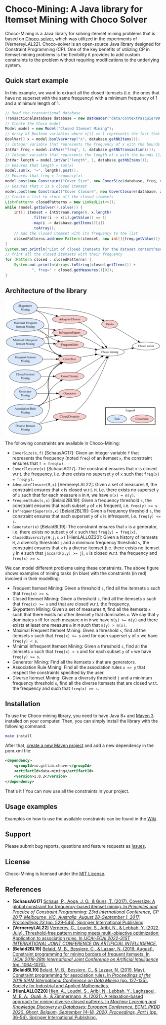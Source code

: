 # Choco-Mining: A Java library for Itemset Mining with Choco Solver

Choco-Mining is a Java library for solving itemset mining problems that is based on [Choco-solver](https://github.com/chocoteam/choco-solver), which was utilized in the experiments of [VernereyLAL22]. Choco-solver is an open-source Java library designed for Constraint Programming (CP). One of the key benefits of utilizing CP in itemset mining problems is the flexibility it provides to add custom constraints to the problem without requiring modifications to the underlying system.

## Quick start example

In this example, we want to extract all the closed itemsets (i.e. the ones that have no superset with the same frequency) with a minimum frequency of 1 and a minimum length of 1.

```java
// Read the transactional database
TransactionalDatabase database = new DatReader("data/contextPasquier99.dat").read();
// Create the Choco model
Model model = new Model("Closed Itemset Mining");
// Array of Boolean variables where x[i] == 1 represents the fact that i belongs to the itemset
BoolVar[] x = model.boolVarArray("x", database.getNbItems());
// Integer variable that represents the frequency of x with the bounds [1, nbTransactions]
IntVar freq = model.intVar("freq", 1, database.getNbTransactions());
// Integer variable that represents the length of x with the bounds [1, nbItems]
IntVar length = model.intVar("length", 1, database.getNbItems());
// Ensures that length = sum(x)
model.sum(x, "=", length).post();
// Ensures that freq = frequency(x)
model.post(new Constraint("Cover Size", new CoverSize(database, freq, x)));
// Ensures that x is a closed itemset
model.post(new Constraint("Cover Closure", new CoverClosure(database, x)));
// Create a list to store all the closed itemsets
List<Pattern> closedPatterns = new LinkedList<>();
while (model.getSolver().solve()) {
    int[] itemset = IntStream.range(0, x.length)
            .filter(i -> x[i].getValue() == 1)
            .map(i -> database.getItems()[i])
            .toArray();
    // Add the closed itemset with its frequency to the list
    closedPatterns.add(new Pattern(itemset, new int[]{freq.getValue()}));
}
System.out.println("List of closed itemsets for the dataset contextPasquier99 w.r.t. freq(x):");
// Print all the closed itemsets with their frequency
for (Pattern closed : closedPatterns) {
    System.out.println(Arrays.toString(closed.getItems()) +
            ", freq=" + closed.getMeasures()[0]);
}
```



## Architecture of the library

![Summary of constraints implemented with Choco-mining \label{fig:app}](paper/app.svg)

The following constraints are available in Choco-Mining:

- `CoverSize(x,f)` [SchausAG17]: Given an integer variable `f` that represents the frequency (noted `freq`) of an itemset `x`, the constraint ensures that `f = freq(x)`.
- `CoverClosure(x)` [SchausAG17]: The constraint ensures that `x` is closed w.r.t. the frequency, i.e. there exists no superset `y` of `x` such that `freq(x) = freq(y)`.
- `AdequateClosure(M,x)` [VernereyLAL22]: Given a set of measures `M`, the constraint ensures that `x` is closed w.r.t. `M`, i.e. there exists no superset `y` of `x` such that for each measure `m` in `M`, we have `m(x) = m(y)`.
- `FrequentSubs(s,x)` [Belaid2BL19]: Given a frequency threshold `s`, the constraint ensures that each subset `y` of `x` is frequent, i.e. `freq(y) >= s`.
- `InfrequentSupers(s,x)` [Belaid2BL19]: Given a frequency threshold `s`, the constraint ensures that each superset `y` of `x` is infrequent, i.e. `freq(y) <= s`.
- `Generator(x)` [BelaidBL19]: The constraint ensures that `x` is a generator, i.e. there exists no subset `y` of `x` such that `freq(y) = freq(x)`.
- `ClosedDiversity(H,j,s,x)` [HienLALLOZ20]: Given a history of itemsets `H`, a diversity threshold `j` and a minimum frequency threshold `s`, the constraint ensures that `x` is a diverse itemset (i.e. there exists no itemset `y` in `H` such that  `jaccard(x,y) >= j`), `x` is closed w.r.t. the frequency and `freq(x) >= s`.

We can model different problems using these constraints. The above figure shows examples of mining tasks (in blue) with the constraints (in red) involved in their modelling:

- Frequent Itemset Mining: Given a threshold `s`, find all the itemsets `x` such that `freq(x) >= s`.
- Closed Itemset Mining: Given a threshold `s`, find all the itemsets `x` such that `freq(x) >= s` and that are closed w.r.t. the frequency.
- Skypattern Mining: Given a set of measures `M`, find all the itemsets `x` such that there exists no other itemset `y` that dominates `x`. We say that `y` dominates `x` iff for each measure `m` in `M` we have `m(y) >= m(y)` and there exists at least one measure `m` in `M` such that `m(y) > m(x)`.
- Maximal Frequent Itemset Mining: Given a threshold `s`, find all the itemsets `x` such that `freq(x) >= s` and for each superset `y` of `x` we have `freq(y) < s`.
- Minimal Infrequent Itemset Mining: Given a threshold `s`, find all the itemsets `x` such that `freq(x) < s` and for each subset `y` of `x` we have `freq(y) >= s`.
- Generator Mining: Find all the itemsets `x` that are generators.
- Association Rule Mining: Find all the association rules `x => y` that respect the constraints specified by the user.
- Diverse Itemset Mining: Given a diversity threshold `j` and a minimum frequency threshold `s`, find all the diverse itemsets that are closed w.r.t. the frequency and such that `freq(x) >= s`.

## Installation

To use the Choco-mining library, you need to have Java 8+ and [Maven 3](https://maven.apache.org/) installed on your computer. Then, you can simply install the library with the following command:

```bash
make install
```

After that, [create a new Maven project](https://maven.apache.org/guides/getting-started/maven-in-five-minutes.html) and add a new dependency in the pom.xml file:

```xml
<dependency>
    <groupId>io.gitlab.chaver</groupId>
    <artifactId>data-mining</artifactId>
    <version>1.0.2</version>
</dependency>
```

That's it ! You can now use all the constraints in your project.

## Usage examples

Examples on how to use the available constraints can be found in the [Wiki](https://gitlab.com/chaver/data-mining/-/wikis/home).

## Support

Please submit bug reports, questions and feature requests as [Issues](https://gitlab.com/chaver/data-mining/-/issues).

## License

Choco-Mining is licensed under the [MIT License](https://gitlab.com/chaver/data-mining/-/blob/master/LICENSE.txt).

## References

- **[SchausAG17]** [Schaus, P., Aoga, J. O., & Guns, T. (2017). Coversize: A global constraint for frequency-based itemset mining. In *Principles and Practice of Constraint Programming: 23rd International Conference, CP 2017, Melbourne, VIC, Australia, August 28–September 1, 2017, Proceedings 23* (pp. 529-546). Springer International Publishing](https://link.springer.com/chapter/10.1007/978-3-319-66158-2_34)
- **[VernereyLAL22]** [Vernerey, C., Loudni, S., Aribi, N., & Lebbah, Y. (2022, July). Threshold-free pattern mining meets multi-objective optimization: Application to association rules. In *IJCAI-ECAI 2022-31ST INTERNATIONAL JOINT CONFERENCE ON ARTIFICIAL INTELLIGENCE*.](https://www.ijcai.org/proceedings/2022/0261)
- **[Belaid2BL19]** [Belaid, M. B., Bessiere, C., & Lazaar, N. (2019, August). Constraint programming for mining borders of frequent itemsets. In *IJCAI 2019-28th International Joint Conference on Artificial Intelligence* (pp. 1064-1070).](https://hal-lirmm.ccsd.cnrs.fr/lirmm-02310629/)
- **[BelaidBL19]** [Belaid, M. B., Bessiere, C., & Lazaar, N. (2019, May). Constraint programming for association rules. In *Proceedings of the 2019 SIAM International Conference on Data Mining* (pp. 127-135). Society for Industrial and Applied Mathematics.](https://epubs.siam.org/doi/abs/10.1137/1.9781611975673.15)
- **[HienLALLOZ20]** [Hien, A., Loudni, S., Aribi, N., Lebbah, Y., Laghzaoui, M. E. A., Ouali, A., & Zimmermann, A. (2021). A relaxation-based approach for mining diverse closed patterns. In *Machine Learning and Knowledge Discovery in Databases: European Conference, ECML PKDD 2020, Ghent, Belgium, September 14–18, 2020, Proceedings, Part I* (pp. 36-54). Springer International Publishing.](https://link.springer.com/chapter/10.1007/978-3-030-67658-2_3)
